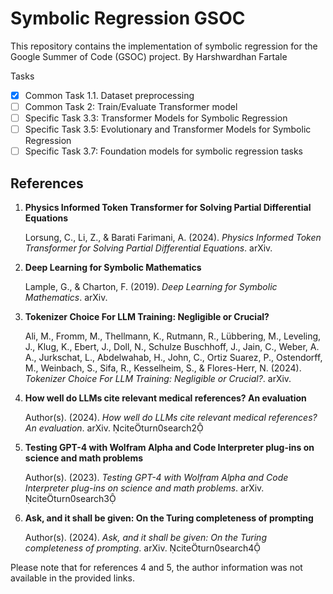 # Symbolic Regression GSOC

This repository contains the implementation of symbolic regression for the Google Summer of Code (GSOC) project.
By Harshwardhan Fartale

Tasks

- [x] Common Task 1.1. Dataset preprocessing
- [ ] Common Task 2: Train/Evaluate Transformer model
- [ ] Specific Task 3.3: Transformer Models for Symbolic Regression
- [ ] Specific Task 3.5: Evolutionary and Transformer Models for Symbolic Regression
- [ ] Specific Task 3.7: Foundation models for symbolic regression tasks

## References

1. **Physics Informed Token Transformer for Solving Partial Differential Equations**

   Lorsung, C., Li, Z., & Barati Farimani, A. (2024). _Physics Informed Token Transformer for Solving Partial Differential Equations_. arXiv.

2. **Deep Learning for Symbolic Mathematics**

   Lample, G., & Charton, F. (2019). _Deep Learning for Symbolic Mathematics_. arXiv.

3. **Tokenizer Choice For LLM Training: Negligible or Crucial?**

   Ali, M., Fromm, M., Thellmann, K., Rutmann, R., Lübbering, M., Leveling, J., Klug, K., Ebert, J., Doll, N., Schulze Buschhoff, J., Jain, C., Weber, A. A., Jurkschat, L., Abdelwahab, H., John, C., Ortiz Suarez, P., Ostendorff, M., Weinbach, S., Sifa, R., Kesselheim, S., & Flores-Herr, N. (2024). _Tokenizer Choice For LLM Training: Negligible or Crucial?_. arXiv.

4. **How well do LLMs cite relevant medical references? An evaluation**

   Author(s). (2024). _How well do LLMs cite relevant medical references? An evaluation_. arXiv. citeturn0search2

5. **Testing GPT-4 with Wolfram Alpha and Code Interpreter plug-ins on science and math problems**

   Author(s). (2023). _Testing GPT-4 with Wolfram Alpha and Code Interpreter plug-ins on science and math problems_. arXiv. citeturn0search3

6. **Ask, and it shall be given: On the Turing completeness of prompting**

   Author(s). (2024). _Ask, and it shall be given: On the Turing completeness of prompting_. arXiv. citeturn0search4

Please note that for references 4 and 5, the author information was not available in the provided links.
